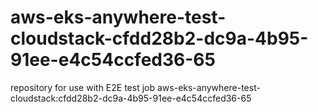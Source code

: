# aws-eks-anywhere-test-cloudstack-cfdd28b2-dc9a-4b95-91ee-e4c54ccfed36-65
repository for use with E2E test job aws-eks-anywhere-test-cloudstack:cfdd28b2-dc9a-4b95-91ee-e4c54ccfed36-65
